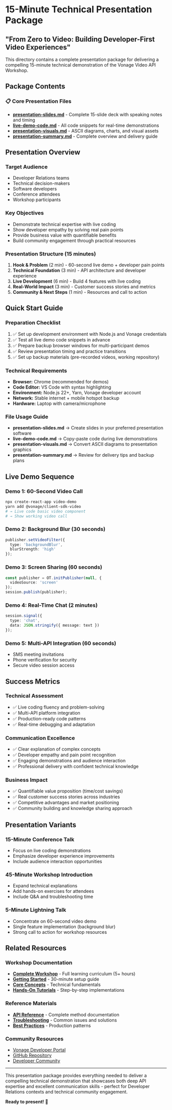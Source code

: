 # 15-Minute Technical Presentation Package

## "From Zero to Video: Building Developer-First Video Experiences"

This directory contains a complete presentation package for delivering a compelling 15-minute technical demonstration of the Vonage Video API Workshop.

## Package Contents

### 📋 **Core Presentation Files**
- **[presentation-slides.md](./presentation-slides.md)** - Complete 15-slide deck with speaking notes and timing
- **[live-demo-code.md](./live-demo-code.md)** - All code snippets for real-time demonstrations
- **[presentation-visuals.md](./presentation-visuals.md)** - ASCII diagrams, charts, and visual assets
- **[presentation-summary.md](./presentation-summary.md)** - Complete overview and delivery guide

## Presentation Overview

### **Target Audience**
- Developer Relations teams
- Technical decision-makers
- Software developers
- Conference attendees
- Workshop participants

### **Key Objectives**
- Demonstrate technical expertise with live coding
- Show developer empathy by solving real pain points
- Provide business value with quantifiable benefits
- Build community engagement through practical resources

### **Presentation Structure (15 minutes)**
1. **Hook & Problem** (2 min) - 60-second live demo + developer pain points
2. **Technical Foundation** (3 min) - API architecture and developer experience
3. **Live Development** (6 min) - Build 4 features with live coding
4. **Real-World Impact** (3 min) - Customer success stories and metrics
5. **Community & Next Steps** (1 min) - Resources and call to action

## Quick Start Guide

### **Preparation Checklist**
1. ✅ Set up development environment with Node.js and Vonage credentials
2. ✅ Test all live demo code snippets in advance
3. ✅ Prepare backup browser windows for multi-participant demos
4. ✅ Review presentation timing and practice transitions
5. ✅ Set up backup materials (pre-recorded videos, working repository)

### **Technical Requirements**
- **Browser:** Chrome (recommended for demos)
- **Code Editor:** VS Code with syntax highlighting
- **Environment:** Node.js 22+, Yarn, Vonage developer account
- **Network:** Stable internet + mobile hotspot backup
- **Hardware:** Laptop with camera/microphone

### **File Usage Guide**
- **presentation-slides.md** → Create slides in your preferred presentation software
- **live-demo-code.md** → Copy-paste code during live demonstrations
- **presentation-visuals.md** → Convert ASCII diagrams to presentation graphics
- **presentation-summary.md** → Review for delivery tips and backup plans

## Live Demo Sequence

### **Demo 1: 60-Second Video Call**
```bash
npx create-react-app video-demo
yarn add @vonage/client-sdk-video
# → Live code basic video component
# → Show working video call
```

### **Demo 2: Background Blur (30 seconds)**
```typescript
publisher.setVideoFilter({
  type: 'backgroundBlur',
  blurStrength: 'high'
});
```

### **Demo 3: Screen Sharing (60 seconds)**
```typescript
const publisher = OT.initPublisher(null, { 
  videoSource: 'screen' 
});
session.publish(publisher);
```

### **Demo 4: Real-Time Chat (2 minutes)**
```typescript
session.signal({
  type: 'chat',
  data: JSON.stringify({ message: text })
});
```

### **Demo 5: Multi-API Integration (60 seconds)**
- SMS meeting invitations
- Phone verification for security
- Secure video session access

## Success Metrics

### **Technical Assessment**
- ✅ Live coding fluency and problem-solving
- ✅ Multi-API platform integration
- ✅ Production-ready code patterns
- ✅ Real-time debugging and adaptation

### **Communication Excellence**
- ✅ Clear explanation of complex concepts
- ✅ Developer empathy and pain point recognition
- ✅ Engaging demonstrations and audience interaction
- ✅ Professional delivery with confident technical knowledge

### **Business Impact**
- ✅ Quantifiable value proposition (time/cost savings)
- ✅ Real customer success stories across industries
- ✅ Competitive advantages and market positioning
- ✅ Community building and knowledge sharing approach

## Presentation Variants

### **15-Minute Conference Talk**
- Focus on live coding demonstrations
- Emphasize developer experience improvements
- Include audience interaction opportunities

### **45-Minute Workshop Introduction**
- Expand technical explanations
- Add hands-on exercises for attendees
- Include Q&A and troubleshooting time

### **5-Minute Lightning Talk**
- Concentrate on 60-second video demo
- Single feature implementation (background blur)
- Strong call to action for workshop resources

## Related Resources

### **Workshop Documentation**
- **[Complete Workshop](../workshop/)** - Full learning curriculum (5+ hours)
- **[Getting Started](../workshop/01-getting-started.md)** - 30-minute setup guide
- **[Core Concepts](../workshop/02-core-concepts.md)** - Technical fundamentals
- **[Hands-On Tutorials](../workshop/03-tutorials/)** - Step-by-step implementations

### **Reference Materials**
- **[API Reference](../workshop/reference/api-reference.md)** - Complete method documentation
- **[Troubleshooting](../workshop/reference/troubleshooting.md)** - Common issues and solutions
- **[Best Practices](../workshop/reference/best-practices.md)** - Production patterns

### **Community Resources**
- [Vonage Developer Portal](https://developer.vonage.com/en/video/overview)
- [GitHub Repository](https://github.com/Vonage/vonage-video-react-app)
- [Developer Community](https://developer.vonage.com/community)

---

This presentation package provides everything needed to deliver a compelling technical demonstration that showcases both deep API expertise and excellent communication skills - perfect for Developer Relations contexts and technical community engagement.

**Ready to present!** 🎤